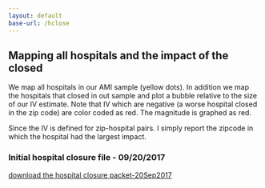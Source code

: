 ```yaml
---
layout: default
base-url: /hclose
---
```


<style>
.states {
  fill: none;
  stroke: black;
  stroke-linejoin: round;
}

.background {
  fill: none;
  pointer-events: all;
}

.bubble {
  fill: red; 
  fill-opacity: .5;
  stroke: black;
  stroke-width: .1px;
}

 
.feature {
  fill: #ccc;
  cursor: pointer;
}

.feature.active {
  fill: orange;
}


.body {
  font-family: Arial, sans-serif;
}


.legend circle {
  fill: none;
  stroke: #ccc;
}

.legend text {
  fill: #777;
  font: 10px sans-serif;
  text-anchor: middle;
}
div.tooltip {   
  position: absolute;           
  text-align: center;           
  width: 250px;                  
  height: 50px;                 
  padding: 2px;             
    font-size: 10px;     
    background: #FFFFE0;
    border: 1px;      
    border-radius: 8px;           
    pointer-events: none;         
}        
</style>

<script src="//d3js.org/d3.v3.min.js"></script>
<script src="//d3js.org/queue.v1.min.js"></script>
<script src="//d3js.org/topojson.v1.min.js"></script>


## Mapping all hospitals and the impact of the closed 
We map all hospitals in our AMI sample (yellow dots). In addition we map the hospitals that closed in out sample and plot a bubble relative to the size of our IV estimate. Note that IV which are negative (a worse hospital closed in the zip code) are color coded as red. The magnitude is graphed as red. 

Since the IV is defined for zip-hospital pairs. I simply report the zipcode in which the hospital had the largest impact. 
<div id="map"></div>



### Initial hospital closure file - 09/20/2017

[download the hospital closure packet-20Sep2017](hospital_closure20Sep2017.zip)



<script src="bubble_map.js"></script>




